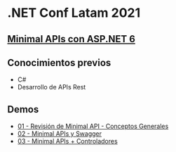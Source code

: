 # .NET Conf Latam 2021
## [Minimal APIs con ASP.NET 6](https://youtu.be/iSrNS_7V5pc)

## **Conocimientos previos**  
* C#
* Desarrollo de APIs Rest

## **Demos**  
* [01 - Revisión de Minimal API - Conceptos Generales](Demo1)
* [02 - Minimal APIs y Swagger](Demo2)
* [03 - Minimal APIs + Controladores](Demo3)